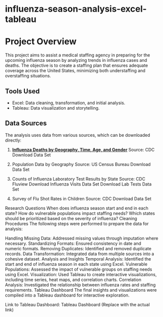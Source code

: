 # influenza-season-analysis-excel-tableau
# Project Overview
This project aims to assist a medical staffing agency in preparing for the upcoming influenza season by analyzing trends in influenza cases and deaths. The objective is to create a staffing plan that ensures adequate coverage across the United States, minimizing both understaffing and overstaffing situations.

## Tools Used
- Excel: Data cleaning, transformation, and initial analysis.
- Tableau: Data visualization and storytelling.
## Data Sources
The analysis uses data from various sources, which can be downloaded directly:

1. **[Influenza Deaths by Geography, Time, Age, and Gender](https://view.officeapps.live.com/op/view.aspx?src=https%3A%2F%2Fcoach-courses-us.s3.amazonaws.com%2Fpublic%2Fcourses%2Fda_program%2FCDC_Influenza_Deaths_edited.xlsx&wdOrigin=BROWSELINK)**
Source: CDC
Download Data Set

2. Population Data by Geography
Source: US Census Bureau
Download Data Set

3. Counts of Influenza Laboratory Test Results by State
Source: CDC Fluview
Download Influenza Visits Data Set
Download Lab Tests Data Set

4. Survey of Flu Shot Rates in Children
Source: CDC
Download Data Set

Research Questions
When does influenza season start and end in each state?
How do vulnerable populations impact staffing needs?
Which states should be prioritized based on the severity of influenza?
Cleaning Procedures
The following steps were performed to prepare the data for analysis:

Handling Missing Data: Addressed missing values through imputation where necessary.
Standardizing Formats: Ensured consistency in date and numeric formats.
Removing Duplicates: Identified and removed duplicate records.
Data Transformation: Integrated data from multiple sources into a cohesive dataset.
Analysis and Insights
Temporal Analysis: Identified the start and end of influenza season in each state using Excel.
Vulnerable Populations: Assessed the impact of vulnerable groups on staffing needs using Excel.
Visualization: Used Tableau to create interactive visualizations, including time series, heat maps, and correlation charts.
Correlation Analysis: Investigated the relationship between influenza rates and staffing requirements.
Tableau Dashboard
The final insights and visualizations were compiled into a Tableau dashboard for interactive exploration.

Link to Tableau Dashboard: Tableau Dashboard (Replace with the actual link)
